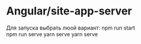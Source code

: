 # Angular/site-app-server
Для запуска выбрать люой вариант:
	npm run start  
	npm run serve
	yarn serve
	yarn serve